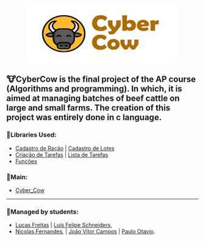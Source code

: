<div align="center">
  <img src="https://github.com/Paulo-if/CyberCow_AP2/blob/main/logo/logo.png" width="400" height="150">
</div>

## 🐮CyberCow is the final project of the AP course (Algorithms and programming). In which, it is aimed at managing batches of beef cattle on large and small farms. The creation of this project was entirely done in c language. 

### 📘Libraries Used:
- [Cadastro de Ração](https://github.com/Paulo-if/CyberCow_AP2/blob/main/Bibliotecas/cadastroRacao.h) | [Cadastro de Lotes](https://github.com/Paulo-if/CyberCow_AP2/blob/main/Bibliotecas/cadastrodelotes.h)
- [Criação de Tarefas](https://github.com/Paulo-if/CyberCow_AP2/blob/main/Bibliotecas/criartarefas.h) | [Lista de Tarefas](https://github.com/Paulo-if/CyberCow_AP2/blob/main/Bibliotecas/listartarefas.h)
- [Funções](https://github.com/Paulo-if/CyberCow_AP2/blob/main/Bibliotecas/funcoesAP2.h)

### 📘Main:
- [Cyber_Cow](https://github.com/Paulo-if/CyberCow_AP2/blob/main/main.c/Cyber_Cow.c)

--- 

### 🧠Managed by students:
- [Lucas Freitas](https://github.com/LucasFreitas1307) | [Luis Felipe Schneiders](https://github.com/Schneiderss),
- [Nicolas Fernandes](https://github.com/niicfsz), | [João Vitor Campos](https://github.com/CAMPOZs) | [Paulo Otavio](https://github.com/Paulo-if).
